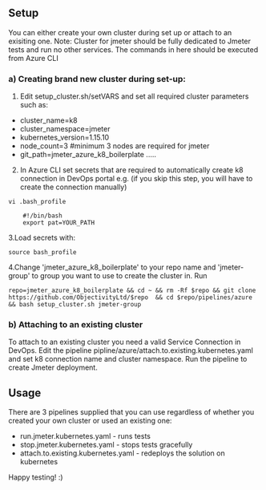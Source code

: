 
## Setup
You can either create your own cluster during set up or attach to an exisiting one.
Note: Cluster for jmeter should be fully dedicated to Jmeter tests and run no other services.
The commands in here should be executed from Azure CLI

### a) Creating brand new cluster during set-up:

1. Edit setup_cluster.sh/setVARS and set all required cluster parameters such as:
  * cluster_name=k8
  * cluster_namespace=jmeter
  * kubernetes_version=1.15.10
  * node_count=3 #minimum 3 nodes are required for jmeter
  * git_path=jmeter_azure_k8_boilerplate
  .....
2. In Azure CLI set secrets that are required to automatically create k8 connection in DevOps  portal e.g. (if you skip this step, you will have to create the connection manually)

`vi .bash_profile`

        #!/bin/bash
        export pat=YOUR_PATH

3.Load secrets with:

  `source bash_profile`

4.Change 'jmeter_azure_k8_boilerplate' to your repo name and 'jmeter-group' to group you want to use to create the cluster in. Run

`repo=jmeter_azure_k8_boilerplate && cd ~ && rm -Rf $repo && git clone  https://github.com/ObjectivityLtd/$repo  && cd $repo/pipelines/azure && bash setup_cluster.sh jmeter-group`


### b) Attaching to an existing cluster

To attach to an existing cluster you need a valid Service Connection in DevOps.
Edit the pipeline pipline/azure/attach.to.existing.kubernetes.yaml and set k8 connection name and cluster namespace. Run the pipeline to create Jmeter deployment.

## Usage

There are 3 pipelines supplied that you can use regardless of whether you created your own cluster or used an existing one:

* run.jmeter.kubernetes.yaml - runs tests
* stop.jmeter.kubernetes.yaml - stops tests gracefully
* attach.to.existing.kubernetes.yaml - redeploys the solution on kubernetes


Happy testing! :) 